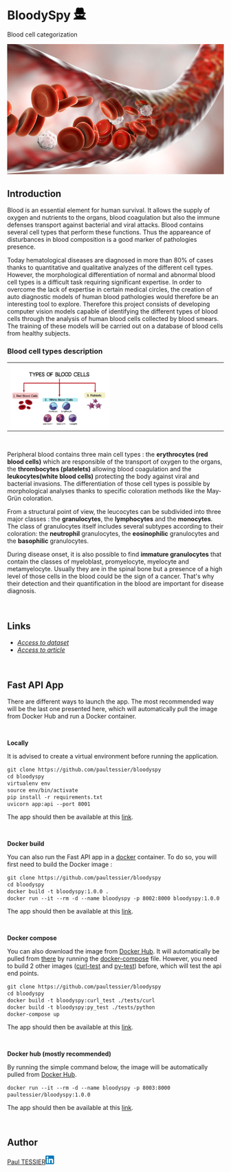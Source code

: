 # BloodySpy <img src="resources/imgs/icon_b.png" width=30>
Blood cell categorization

<img src="resources/imgs/blood_cells_in_vein.jpg" width=600>

<br/>

## Introduction

Blood is an essential element for human survival. It allows the supply of oxygen and nutrients to the organs, blood coagulation but also the immune defenses transport against bacterial and viral attacks. Blood contains several cell types that perform these functions. Thus the appareance of disturbances in blood composition is a good marker of pathologies presence.

Today hematological diseases are diagnosed in more than 80% of cases thanks to quantitative and qualitative analyzes of the different cell types. However, the morphological differentiation of normal and abnormal blood cell types is a difficult task requiring significant expertise. In order to overcome the lack of expertise in certain medical circles, the creation of auto diagnostic models of human blood pathologies would therefore be an interesting tool to explore. Therefore this project consists of developing computer vision models capable of identifying the different types of blood cells through the analysis of human blood cells collected by blood smears. The training of these models will be carried out on a database of blood cells from healthy subjects.

### Blood cell types description

<table border="0">
 <colgroup>
    <col span="1" style="width: 50%;">
    <col span="1" style="width: 50%;">
 </colgroup>
 <tr>
   <td><img src="resources/imgs/blood_cell_types.jpg" width=500></td>
  <td>
   <td><img src="resources/imgs/immature_granulocytes.gif" width=500></td>
  </td>
 </tr>
</table>
<br/>
<!-- <img src="resources/imgs/blood_cell_types.jpg" width=20>
<img src="resources/imgs/immature_granulocytes.gif" width=20> -->

Peripheral blood contains three main cell types : the **erythrocytes (red blood cells)** which are responsible of the transport of oxygen to the organs, the **thrombocytes (platelets)** allowing blood coagulation and the **leukocytes(white blood cells)** protecting the body against viral and bacterial invasions. The differentiation of those cell types is possible by morphological analyses thanks to specific coloration methods like the  May-Grün coloration.

From a structural point of view, the leucocytes can be subdivided into three major classes : the **granulocytes**, the **lymphocytes** and the **monocytes**. The class of granulocytes itself includes several subtypes according to their coloration: the **neutrophil** granulocytes, the **eosinophilic** granulocytes and the **basophilic** granulocytes.

During disease onset, it is also possible to find **immature granulocytes** that contain the classes of myeloblast, promyelocyte, myelocyte and metamyelocyte. Usually they are in the spinal bone but a presence of a high level of those cells in the blood could be the sign of a cancer. That's why their detection and their quantification in the blood are important for disease diagnosis.

<br/>

## Links

 - [*Access to dataset*](https://data.mendeley.com/datasets/snkd93bnjr/1)
 - [*Access to article*](https://www.sciencedirect.com/science/article/abs/pii/S0169260719303578?via%3Dihub)

<br/>

## Fast API App
There are different ways to launch the app.
The most recommended way will be the last one presented here, which will automatically pull the image from Docker Hub and run a Docker container.

<br/>

<!-- ### Directly from this repository -->
**Locally**

It is advised to create a virtual environment before running the application.

```shell
git clone https://github.com/paultessier/bloodyspy
cd bloodyspy
virtualenv env
source env/bin/activate
pip install -r requirements.txt
uvicorn app:api --port 8001
```

The app should then be available at this [link](http://localhost:8001/docs).

<br/>

**Docker build**

You can also run the Fast API app in a [docker](https://www.docker.com/) container. To do so, you will first need to build the Docker image :

```shell
git clone https://github.com/paultessier/bloodyspy
cd bloodyspy
docker build -t bloodyspy:1.0.0 .
docker run --it --rm -d --name bloodyspy -p 8002:8000 bloodyspy:1.0.0
```

The app should then be available at this [link](http://localhost:8002/docs).

<br/>

**Docker compose**

You can also download the image from [Docker Hub](https://hub.docker.com/). It will automatically be pulled from [there](https://hub.docker.com/repository/docker/paultessier/bloodyspy/tags) by running the [docker-compose](docker-compose.yml) file.
However, you need to build 2 other images ([curl-test](tests/curl) and [py-test](tests/python)) before, which will test the api end points.

```shell
git clone https://github.com/paultessier/bloodyspy
cd bloodyspy
docker build -t bloodyspy:curl_test ./tests/curl
docker build -t bloodyspy:py_test ./tests/python
docker-compose up
```

The app should then be available at this [link](http://localhost:8000/docs).

<br/>

**Docker hub (mostly recommended)**

By running the simple command below, the image will be automatically pulled from [Docker Hub](https://hub.docker.com/repository/docker/paultessier/bloodyspy/tags).

```shell
docker run --it --rm -d --name bloodyspy -p 8003:8000 paultessier/bloodyspy:1.0.0
```

The app should then be available at this [link](http://localhost:8003/docs).

<br/>

## Author

[Paul TESSIER](https://github.com/paultessier)[<img src="resources/imgs/logo_linkedin.png" width=20>](https://www.linkedin.com/in/p4ul-tessier/)

